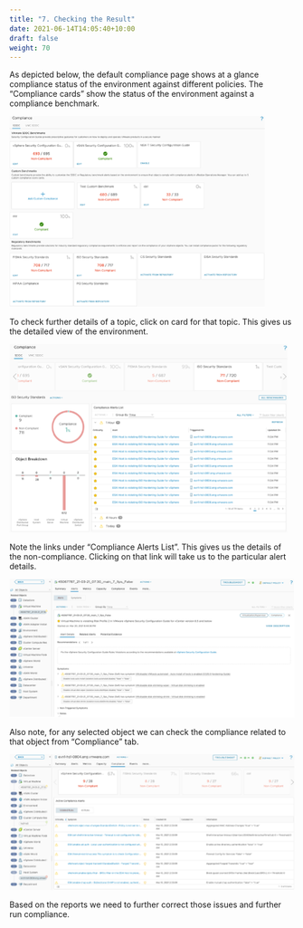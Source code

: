 ```yaml
---
title: "7. Checking the Result"
date: 2021-06-14T14:05:40+10:00
draft: false
weight: 70
---
```


As depicted below, the default compliance page shows at a glance compliance status of the environment against different policies. The “Compliance cards” show the status of the environment against a compliance benchmark. 

![](1.6.7-fig-1.png)

To check further details of a topic, click on card for that topic. This gives us the detailed view of the environment. 

![](1.6.7-fig-2.png)

Note the links under “Compliance Alerts List”. This gives us the details of the non-compliance. Clicking on that link will take us to the particular alert details.

![](1.6.7-fig-3.png)

Also note, for any selected object we can check the compliance related to that object from “Compliance” tab. 

![](1.6.7-fig-4.png)

Based on the reports we need to further correct those issues and further run compliance.